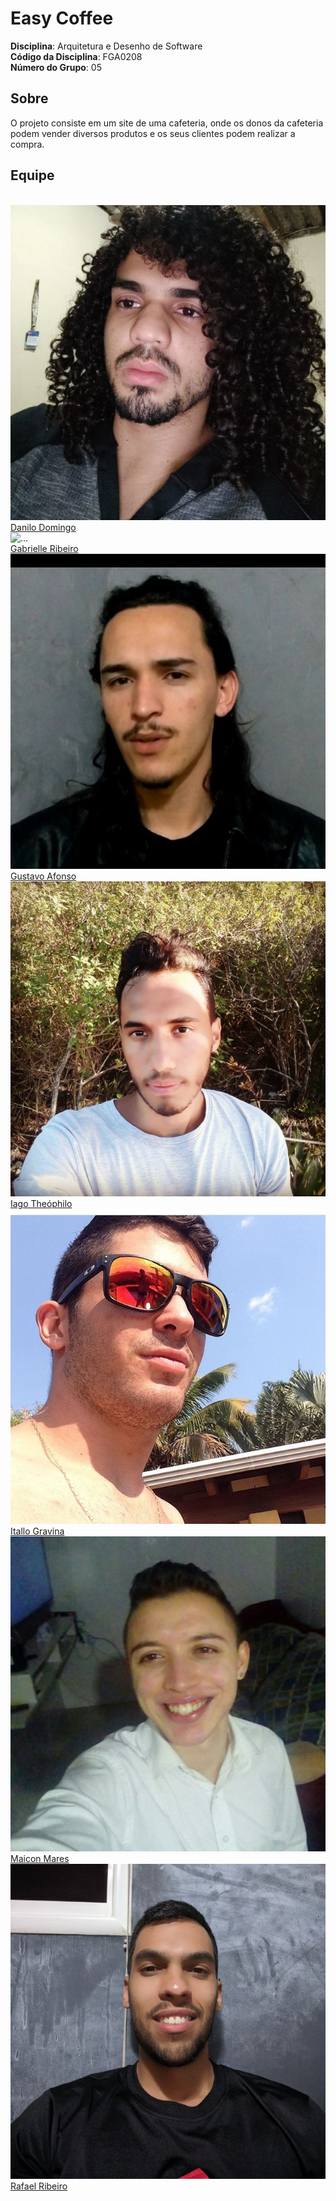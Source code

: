 # Easy Coffee

**Disciplina**: Arquitetura e Desenho de Software<br>
**Código da Disciplina**: FGA0208<br>
**Número do Grupo**: 05<br>

## Sobre 
O projeto consiste em um site de uma cafeteria, onde os donos da cafeteria podem vender diversos produtos e os seus clientes podem realizar a compra. 

## Equipe

<br>
<div class="container">
  <div class="row">
      <div class="col-sm container-img">
      <img src="./img/equipe/Danilo.png" alt="..." class="img-thumbnail image">
          <div class="middle">
            <div class="text">
            <a href="https://github.com/danilow200">Danilo Domingo</a>
            </div>
          </div>
    </div>
    <div class="col-sm container-img">
      <img src="./img/equipe/Gabrielle.png" alt="..." class="img-thumbnail image">
          <div class="middle">
            <div class="text">
            <a href="https://github.com/Gabrielle-Ribeiro">Gabrielle Ribeiro</a>
            </div>
          </div>
    </div>
    <div class="col-sm container-img">
        <img src="./img/equipe/Gustavo.jpeg" alt="..." class="img-thumbnail image">
            <div class="middle">
              <div class="text">
                <a href="https://github.com/GustavoAPS">Gustavo Afonso</a>
              </div>
            </div>
    </div>
    <div class="col-sm container-img">
      <img src="./img/equipe/Iago.jpeg" alt="..." class="img-thumbnail image">
          <div class="middle">
            <div class="text">
            <a href="https://github.com/IagoTheophilo">Iago Theóphilo</a>
            </div>
          </div>
    </div>
    <div class="col-sm container-img">
      <img src="./img/equipe/Itallo.jpeg" alt="..." class="img-thumbnail image">
          <div class="middle">
            <div class="text">
            <a href="https://github.com/itallogravina">Itallo Gravina</a>
            </div>
          </div>
    </div>
    <div class="col-sm container-img">
      <img src="./img/equipe/Maicon.jpeg" alt="..." class="img-thumbnail image">
          <div class="middle">
            <div class="text">
            <a href="https://github.com/MaiconMares">Maicon Mares</a>
            </div>
          </div>
    </div>
   <div class="col-sm container-img">
      <img src="./img/equipe/Rafael.png" alt="..." class="img-thumbnail image">
          <div class="middle">
            <div class="text">
            <a href="https://github.com/rafaelflarrn">Rafael Ribeiro</a>
            </div>
          </div>
    </div>
  </div>
</div>


